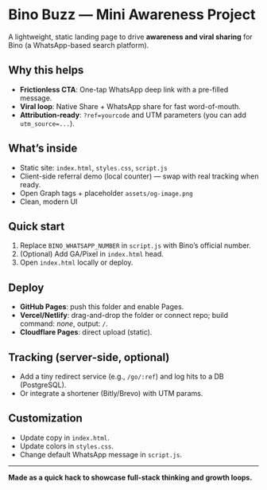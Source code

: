 # Bino Buzz — Mini Awareness Project

A lightweight, static landing page to drive **awareness and viral sharing** for Bino (a WhatsApp-based search platform).

## Why this helps
- **Frictionless CTA**: One-tap WhatsApp deep link with a pre-filled message.
- **Viral loop**: Native Share + WhatsApp share for fast word-of-mouth.
- **Attribution-ready**: `?ref=yourcode` and UTM parameters (you can add `utm_source=...`).

## What’s inside
- Static site: `index.html`, `styles.css`, `script.js`
- Client-side referral demo (local counter) — swap with real tracking when ready.
- Open Graph tags + placeholder `assets/og-image.png`
- Clean, modern UI

## Quick start
1. Replace `BINO_WHATSAPP_NUMBER` in `script.js` with Bino’s official number.
2. (Optional) Add GA/Pixel in `index.html` head.
3. Open `index.html` locally or deploy.

## Deploy
- **GitHub Pages**: push this folder and enable Pages.
- **Vercel/Netlify**: drag-and-drop the folder or connect repo; build command: _none_, output: `/`.
- **Cloudflare Pages**: direct upload (static).

## Tracking (server-side, optional)
- Add a tiny redirect service (e.g., `/go/:ref`) and log hits to a DB (PostgreSQL).
- Or integrate a shortener (Bitly/Brevo) with UTM params.

## Customization
- Update copy in `index.html`.
- Update colors in `styles.css`.
- Change default WhatsApp message in `script.js`.

---

**Made as a quick hack to showcase full-stack thinking and growth loops.**
